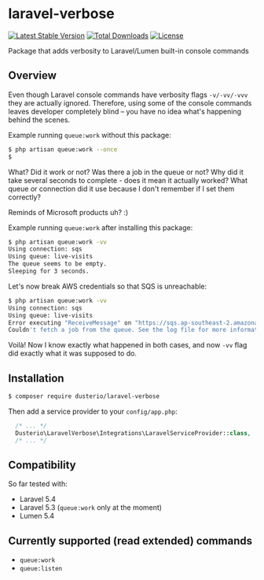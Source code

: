 # laravel-verbose
[![Latest Stable Version](https://poser.pugx.org/dusterio/laravel-verbose/v/stable)](https://packagist.org/packages/dusterio/laravel-verbose)
[![Total Downloads](https://poser.pugx.org/dusterio/laravel-verbose/downloads)](https://packagist.org/packages/dusterio/laravel-verbose)
[![License](https://poser.pugx.org/dusterio/laravel-verbose/license)](https://packagist.org/packages/dusterio/laravel-verbose)

Package that adds verbosity to Laravel/Lumen built-in console commands

## Overview
Even though Laravel console commands have verbosity flags `-v/-vv/-vvv` they are actually ignored. Therefore, using some of the console commands leaves developer completely blind – you have no idea what's happening behind the scenes.

Example running `queue:work` without this package:

```bash
$ php artisan queue:work --once
$
```

What? Did it work or not? Was there a job in the queue or not? Why did it take several seconds to complete - does it mean it actually worked? What queue or connection did it use because I don't remember if I set them correctly? 

Reminds of Microsoft products uh? :)

Example running `queue:work` after installing this package:

```bash
$ php artisan queue:work -vv
Using connection: sqs
Using queue: live-visits
The queue seems to be empty.
Sleeping for 3 seconds.
```

Let's now break AWS credentials so that SQS is unreachable:

```bash
$ php artisan queue:work -vv
Using connection: sqs
Using queue: live-visits
Error executing "ReceiveMessage" on "https://sqs.ap-southeast-2.amazonaws.com/XXX/live-visits"; AWS HTTP error...
Couldn't fetch a job from the queue. See the log file for more information.
```

Voilà! Now I know exactly what happened in both cases, and now `-vv` flag did exactly what it was supposed to do.

## Installation

```bash
$ composer require dusterio/laravel-verbose
```

Then add a service provider to your `config/app.php`:

```php
  /* ... */
  Dusterio\LaravelVerbose\Integrations\LaravelServiceProvider::class,
  /* ... */
```

## Compatibility

So far tested with:

- Laravel 5.4
- Laravel 5.3 (`queue:work` only at the moment)
- Lumen 5.4

## Currently supported (read extended) commands

- `queue:work`
- `queue:listen`

